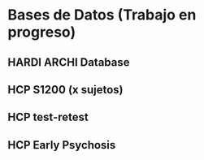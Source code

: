 # Bases de Datos (Trabajo en progreso)


## HARDI ARCHI Database


## HCP S1200 (x sujetos)


## HCP test-retest


## HCP Early Psychosis




